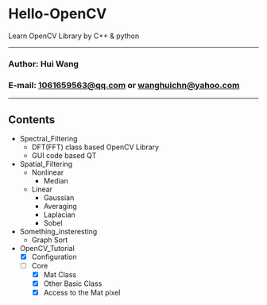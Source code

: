 Hello-OpenCV
=====
Learn OpenCV Library by C++ & python
****
### Author: Hui Wang
### E-mail: 1061659563@qq.com or wanghuichn@yahoo.com
****
## Contents
  * Spectral_Filtering
    - DFT(FFT) class based OpenCV Library
    - GUI code based QT
  * Spatial_Filtering
    - Nonlinear
      - Median
    - Linear
      - Gaussian
      - Averaging
      - Laplacian
      - Sobel
  * Something_insteresting
    - Graph Sort
  * OpenCV_Tutorial
    - [x] Configuration
    - [ ] Core
      - [x] Mat Class
      - [x] Other Basic Class
      - [x] Access to the Mat pixel
